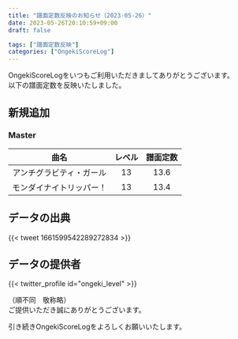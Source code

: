 ```yaml
---
title: "譜面定数反映のお知らせ（2023-05-26）"
date: 2023-05-26T20:10:59+09:00
draft: false

tags: ["譜面定数反映"]
categories: ["OngekiScoreLog"]
---
```


OngekiScoreLogをいつもご利用いただきましてありがとうございます。  
以下の譜面定数を反映いたしました。

<!--more-->

## 新規追加

<!-- ### Lunatic

| 曲名 | レベル | 譜面定数 |
|:-:|:-:|:-:| -->

### Master

| 曲名 | レベル | 譜面定数 |
|:-:|:-:|:-:|
| アンチグラビティ・ガール | 13 | 13.6 |
| モンダイナイトリッパー！ | 13 | 13.4 |

<!-- ### Expert

| 曲名 | レベル | 譜面定数 |
|:-:|:-:|:-:| -->

## データの出典

{{< tweet 1661599542289272834 >}}

## データの提供者

{{< twitter_profile id="ongeki_level" >}}

（順不同　敬称略）  
ご提供いただき誠にありがとうございます。

引き続きOngekiScoreLogをよろしくお願いいたします。
